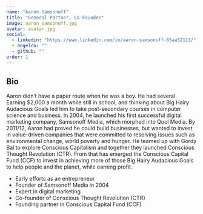 ```yaml
---
name: "Aaron Samsonoff"
title: "General Partner, Co-Founder"
image: aaron_samsonoff.jpg
avatar: avatar.jpg
social:
  - linkedin: "https://www.linkedin.com/in/aaron-samsonoff-65aa52113/"
  - angelco: ""
  - github: ""
order: 1
---
```


## Bio

Aaron didn’t have a paper route when he was a boy. He had several. Earning $2,000 a month while still in school, and thinking about Big Hairy Audacious Goals led him to take post-secondary courses in computer science and business. In 2004, he launched his first successful digital marketing company, Samsonoff Media, which morphed into Qool Media. By 2011/12, Aaron had proved he could build businesses, but wanted to invest in value-driven companies that were committed to resolving issues such as environmental change, world poverty and hunger. He teamed up with Gordy Bal to explore Conscious Capitalism and together they launched Conscious Thought Revolution (CTR). From that has emerged the Conscious Capital Fund (CCF) to invest in achieving more of those Big Hairy Audacious Goals to help people and the planet, while earning profit.

- Early efforts as an entrepreneur
- Founder of Samsonoff Media in 2004
- Expert in digital marketing
- Co-founder of Conscious Thought Revolution (CTR)
- Founding partner in Conscious Capital Fund (CCF)
